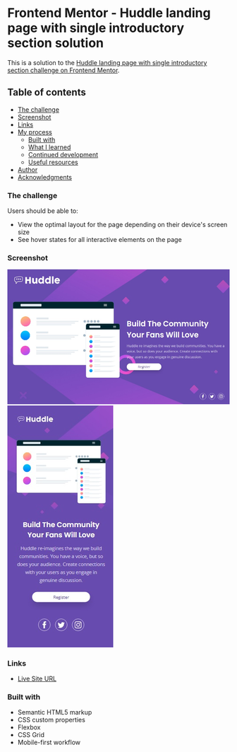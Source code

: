 # Frontend Mentor - Huddle landing page with single introductory section solution

This is a solution to the [Huddle landing page with single introductory section challenge on Frontend Mentor](https://www.frontendmentor.io/challenges/huddle-landing-page-with-a-single-introductory-section-B_2Wvxgi0).

## Table of contents

- [The challenge](#the-challenge)
- [Screenshot](#screenshot)
- [Links](#links)
- [My process](#my-process)
  - [Built with](#built-with)
  - [What I learned](#what-i-learned)
  - [Continued development](#continued-development)
  - [Useful resources](#useful-resources)
- [Author](#author)
- [Acknowledgments](#acknowledgments)

### The challenge

Users should be able to:

- View the optimal layout for the page depending on their device's screen size
- See hover states for all interactive elements on the page

### Screenshot

![DEKSTOP](./desktop.jpg)
![MOBILE](./mobile.jpg)

### Links

- [Live Site URL](https://elvis-lr.github.io/Huddle-landing-page-with-a-single-introductory-section/)

### Built with

- Semantic HTML5 markup
- CSS custom properties
- Flexbox
- CSS Grid
- Mobile-first workflow
